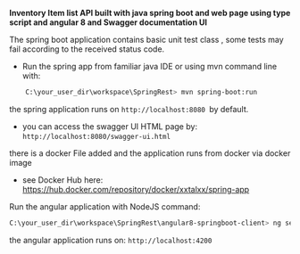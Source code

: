  **Inventory Item list API built with java spring boot and web page using type script and angular 8 and Swagger documentation UI**

The spring boot application contains basic unit test class , some tests may fail according to the received status code.
- Run the spring app from familiar java IDE or using mvn command line with:

```bash
	C:\your_user_dir\workspace\SpringRest> mvn spring-boot:run

```
the spring application runs on `http://localhost:8080 `by default.

- you can access the swagger UI HTML page by:
`http://localhost:8080/swagger-ui.html
`

there is a docker File added and the application runs from docker via docker image
- see Docker Hub here: https://hub.docker.com/repository/docker/xxtalxx/spring-app

Run the angular application with NodeJS command:
```bash
C:\your_user_dir\workspace\SpringRest\angular8-springboot-client> ng serve
```

the angular application runs on: `http://localhost:4200`
